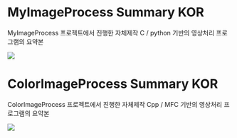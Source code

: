 # MyImageProcess Summary KOR

MyImageProcess 프로젝트에서 진행한 자체제작 C / python 기반의 영상처리 프로그램의 요약본

<img src = "(https://github.com/ktan9811/MFC_ImageProcess/assets/86091469/2e19198a-776f-4a81-a119-f910e77aacda)">


# ColorImageProcess Summary KOR

ColorImageProcess 프로젝트에서 진행한 자체제작 Cpp / MFC 기반의 영상처리 프로그램의 요약본

<img src = "(https://github.com/ktan9811/MFC_ImageProcess/assets/86091469/09a571aa-d7d9-4f15-8f2f-0b511755d167)">

